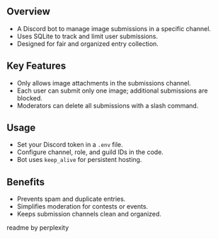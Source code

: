 ## Overview
- A Discord bot to manage image submissions in a specific channel.
- Uses SQLite to track and limit user submissions.
- Designed for fair and organized entry collection.

## Key Features
- Only allows image attachments in the submissions channel.
- Each user can submit only one image; additional submissions are blocked.
- Moderators can delete all submissions with a slash command.

## Usage
- Set your Discord token in a `.env` file.
- Configure channel, role, and guild IDs in the code.
- Bot uses `keep_alive` for persistent hosting.

## Benefits
- Prevents spam and duplicate entries.
- Simplifies moderation for contests or events.
- Keeps submission channels clean and organized.

readme by perplexity
